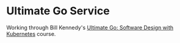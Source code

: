 # Ultimate Go Service

Working through Bill Kennedy's [Ultimate Go: Software Design with Kubernetes](https://www.ardanlabs.com/on-demand-courses/ultimate_service/) course.
